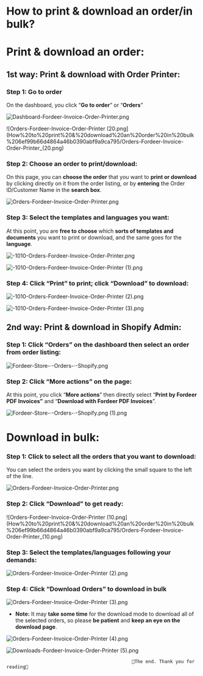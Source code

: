 # How to print & download an order/in bulk?

# Print & download an order:

## 1st way: Print & download with Order Printer:

### Step 1: Go to order

On the dashboard, you click “**Go to order**” or “**Orders**”

![Dashboard-Fordeer-Invoice-Order-Printer.png](How%20to%20print%20&%20download%20an%20order%20in%20bulk%206ef99b66d4864a46b0390abf9a9ca795/Dashboard-Fordeer-Invoice-Order-Printer.png)

![Orders-Fordeer-Invoice-Order-Printer (20.png](How%20to%20print%20&%20download%20an%20order%20in%20bulk%206ef99b66d4864a46b0390abf9a9ca795/Orders-Fordeer-Invoice-Order-Printer_(20.png)

### Step 2: Choose an order to print/download:

On this page, you can **choose the order** that you want to **print or download** by clicking directly on it from the order listing, or by **entering** the Order ID/Customer Name in the **search box**.

![Orders-Fordeer-Invoice-Order-Printer.png](How%20to%20print%20&%20download%20an%20order%20in%20bulk%206ef99b66d4864a46b0390abf9a9ca795/Orders-Fordeer-Invoice-Order-Printer.png)

### Step 3: Select the templates and languages you want:

At this point, you are **free to choose** which **sorts of templates and documents** you want to print or download, and the same goes for the **language**.

![-1010-Orders-Fordeer-Invoice-Order-Printer.png](How%20to%20print%20&%20download%20an%20order%20in%20bulk%206ef99b66d4864a46b0390abf9a9ca795/-1010-Orders-Fordeer-Invoice-Order-Printer.png)

![-1010-Orders-Fordeer-Invoice-Order-Printer (1).png](How%20to%20print%20&%20download%20an%20order%20in%20bulk%206ef99b66d4864a46b0390abf9a9ca795/-1010-Orders-Fordeer-Invoice-Order-Printer_(1).png)

### Step 4: Click “Print” to print; click “Download” to download:

![-1010-Orders-Fordeer-Invoice-Order-Printer (2).png](How%20to%20print%20&%20download%20an%20order%20in%20bulk%206ef99b66d4864a46b0390abf9a9ca795/-1010-Orders-Fordeer-Invoice-Order-Printer_(2).png)

![-1010-Orders-Fordeer-Invoice-Order-Printer (3).png](How%20to%20print%20&%20download%20an%20order%20in%20bulk%206ef99b66d4864a46b0390abf9a9ca795/-1010-Orders-Fordeer-Invoice-Order-Printer_(3).png)

## 2nd way: Print & download in Shopify Admin:

### Step 1: Click “Orders” on the dashboard then select an order from order listing:

![Fordeer-Store-·-Orders-·-Shopify.png](How%20to%20print%20&%20download%20an%20order%20in%20bulk%206ef99b66d4864a46b0390abf9a9ca795/Fordeer-Store--Orders--Shopify.png)

### Step 2: Click “More actions” on the page:

At this point, you click “**More actions**” then directly select “**Print by Fordeer PDF Invoices”**
and “**Download with Fordeer PDF Invoices**”.

![Fordeer-Store-·-Orders-·-Shopify.png (1).png](How%20to%20print%20&%20download%20an%20order%20in%20bulk%206ef99b66d4864a46b0390abf9a9ca795/Fordeer-Store--Orders--Shopify.png_(1).png)

# Download in bulk:

### Step 1: Click to select all the orders that you want to download:

You can select the orders you want by clicking the small square to the left of the line.

![Orders-Fordeer-Invoice-Order-Printer.png](How%20to%20print%20&%20download%20an%20order%20in%20bulk%206ef99b66d4864a46b0390abf9a9ca795/Orders-Fordeer-Invoice-Order-Printer%201.png)

### Step 2: Click “Download” to get ready:

![Orders-Fordeer-Invoice-Order-Printer (10.png](How%20to%20print%20&%20download%20an%20order%20in%20bulk%206ef99b66d4864a46b0390abf9a9ca795/Orders-Fordeer-Invoice-Order-Printer_(10.png)

### Step 3: Select the templates/languages following your demands:

![Orders-Fordeer-Invoice-Order-Printer (2).png](How%20to%20print%20&%20download%20an%20order%20in%20bulk%206ef99b66d4864a46b0390abf9a9ca795/Orders-Fordeer-Invoice-Order-Printer_(2).png)

### Step 4: Click “Download Orders” to download in bulk

![Orders-Fordeer-Invoice-Order-Printer (3).png](How%20to%20print%20&%20download%20an%20order%20in%20bulk%206ef99b66d4864a46b0390abf9a9ca795/Orders-Fordeer-Invoice-Order-Printer_(3).png)

- **Note:** It may **take some time** for the download mode to download all of the selected orders, so please **be patient** and **keep an eye on the download page**.

![Orders-Fordeer-Invoice-Order-Printer (4).png](How%20to%20print%20&%20download%20an%20order%20in%20bulk%206ef99b66d4864a46b0390abf9a9ca795/Orders-Fordeer-Invoice-Order-Printer_(4).png)

![Downloads-Fordeer-Invoice-Order-Printer (5).png](How%20to%20print%20&%20download%20an%20order%20in%20bulk%206ef99b66d4864a46b0390abf9a9ca795/Downloads-Fordeer-Invoice-Order-Printer_(5).png)

                                                  

                                                  🥰The end. Thank you for reading🥰